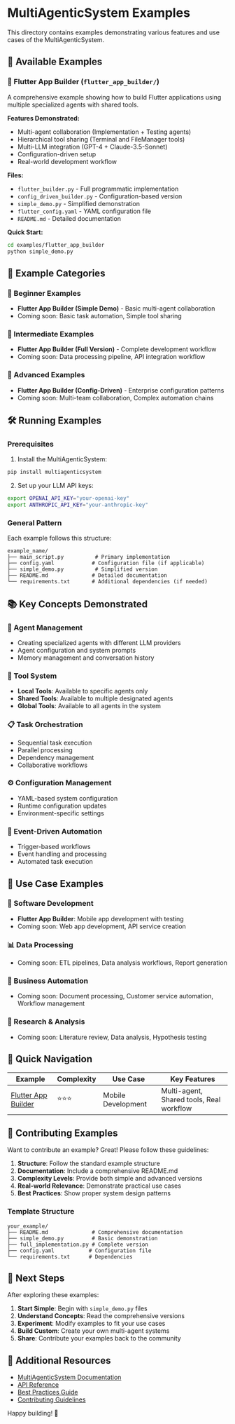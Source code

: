 # MultiAgenticSystem Examples

This directory contains examples demonstrating various features and use cases of the MultiAgenticSystem.

## 📂 Available Examples

### 🚀 Flutter App Builder (`flutter_app_builder/`)

A comprehensive example showing how to build Flutter applications using multiple specialized agents with shared tools.

**Features Demonstrated:**
- Multi-agent collaboration (Implementation + Testing agents)
- Hierarchical tool sharing (Terminal and FileManager tools)
- Multi-LLM integration (GPT-4 + Claude-3.5-Sonnet)
- Configuration-driven setup
- Real-world development workflow

**Files:**
- `flutter_builder.py` - Full programmatic implementation
- `config_driven_builder.py` - Configuration-based version
- `simple_demo.py` - Simplified demonstration
- `flutter_config.yaml` - YAML configuration file
- `README.md` - Detailed documentation

**Quick Start:**
```bash
cd examples/flutter_app_builder
python simple_demo.py
```

## 🎯 Example Categories

### 🔰 Beginner Examples
- **Flutter App Builder (Simple Demo)** - Basic multi-agent collaboration
- Coming soon: Basic task automation, Simple tool sharing

### 🔧 Intermediate Examples
- **Flutter App Builder (Full Version)** - Complete development workflow
- Coming soon: Data processing pipeline, API integration workflow

### 🚀 Advanced Examples
- **Flutter App Builder (Config-Driven)** - Enterprise configuration patterns
- Coming soon: Multi-team collaboration, Complex automation chains

## 🛠️ Running Examples

### Prerequisites

1. Install the MultiAgenticSystem:
```bash
pip install multiagenticsystem
```

2. Set up your LLM API keys:
```bash
export OPENAI_API_KEY="your-openai-key"
export ANTHROPIC_API_KEY="your-anthropic-key"
```

### General Pattern

Each example follows this structure:
```
example_name/
├── main_script.py          # Primary implementation
├── config.yaml            # Configuration file (if applicable)
├── simple_demo.py          # Simplified version
├── README.md              # Detailed documentation
└── requirements.txt       # Additional dependencies (if needed)
```

## 📚 Key Concepts Demonstrated

### 🤖 Agent Management
- Creating specialized agents with different LLM providers
- Agent configuration and system prompts
- Memory management and conversation history

### 🔧 Tool System
- **Local Tools**: Available to specific agents only
- **Shared Tools**: Available to multiple designated agents
- **Global Tools**: Available to all agents in the system

### 📋 Task Orchestration
- Sequential task execution
- Parallel processing
- Dependency management
- Collaborative workflows

### ⚙️ Configuration Management
- YAML-based system configuration
- Runtime configuration updates
- Environment-specific settings

### 🔄 Event-Driven Automation
- Trigger-based workflows
- Event handling and processing
- Automated task execution

## 🎨 Use Case Examples

### 📱 Software Development
- **Flutter App Builder**: Mobile app development with testing
- Coming soon: Web app development, API service creation

### 📊 Data Processing
- Coming soon: ETL pipelines, Data analysis workflows, Report generation

### 🏢 Business Automation
- Coming soon: Document processing, Customer service automation, Workflow management

### 🧪 Research & Analysis
- Coming soon: Literature review, Data analysis, Hypothesis testing

## 🔗 Quick Navigation

| Example | Complexity | Use Case | Key Features |
|---------|------------|----------|--------------|
| [Flutter App Builder](flutter_app_builder/) | ⭐⭐⭐ | Mobile Development | Multi-agent, Shared tools, Real workflow |

## 🤝 Contributing Examples

Want to contribute an example? Great! Please follow these guidelines:

1. **Structure**: Follow the standard example structure
2. **Documentation**: Include a comprehensive README.md
3. **Complexity Levels**: Provide both simple and advanced versions
4. **Real-world Relevance**: Demonstrate practical use cases
5. **Best Practices**: Show proper system design patterns

### Template Structure
```
your_example/
├── README.md              # Comprehensive documentation
├── simple_demo.py         # Basic demonstration
├── full_implementation.py # Complete version
├── config.yaml           # Configuration file
└── requirements.txt      # Dependencies
```

## 🚀 Next Steps

After exploring these examples:

1. **Start Simple**: Begin with `simple_demo.py` files
2. **Understand Concepts**: Read the comprehensive versions
3. **Experiment**: Modify examples to fit your use cases
4. **Build Custom**: Create your own multi-agent systems
5. **Share**: Contribute your examples back to the community

## 📖 Additional Resources

- [MultiAgenticSystem Documentation](../README.md)
- [API Reference](../docs/api/)
- [Best Practices Guide](../docs/best_practices.md)
- [Contributing Guidelines](../CONTRIBUTING.md)

Happy building! 🚀
